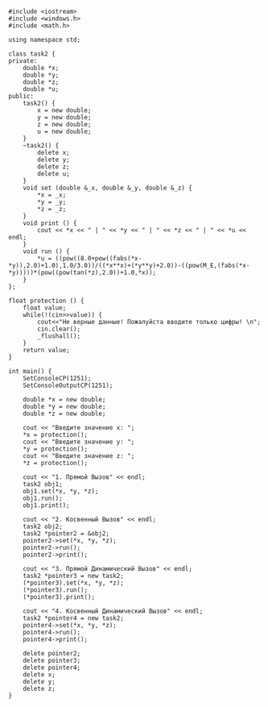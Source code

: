 ﻿```
#include <iostream>
#include <windows.h>
#include <math.h>

using namespace std;

class task2 {
private: 
	double *x;
	double *y;
	double *z;
	double *u;
public:
	task2() {
		x = new double;
		y = new double;
		z = new double;
		u = new double;
	}
	~task2() {
		delete x;
		delete y;
		delete z;
		delete u;
	}
	void set (double &_x, double &_y, double &_z) {
		*x = _x;
		*y = _y;
		*z = _z;
	}
	void print () {
		cout << *x << " | " << *y << " | " << *z << " | " << *u << endl;
	}
	void run () {
		*u = ((pow((8.0+pow((fabs(*x-*y)),2.0)+1.0),1.0/3.0))/((*x**x)+(*y**y)+2.0))-((pow(M_E,(fabs(*x-*y)))))*(pow((pow(tan(*z),2.0))+1.0,*x));
	}
};

float protection () {
	float value;
	while(!(cin>>value)) {
		cout<<"Не верные данные! Пожалуйста вводите только цифры! \n";
		cin.clear();
		_flushall();
	}
	return value;
}

int main() {
	SetConsoleCP(1251);
	SetConsoleOutputCP(1251);
	
	double *x = new double;
	double *y = new double;
	double *z = new double; 
	
	cout << "Введите значение x: ";
	*x = protection();
	cout << "Введите значение y: ";
	*y = protection();
	cout << "Введите значение z: ";
	*z = protection();
	
	cout << "1. Прямой Вызов" << endl;
	task2 obj1; 							
	obj1.set(*x, *y, *z); 					
	obj1.run(); 							
	obj1.print(); 							
	
	cout << "2. Косвенный Вызов" << endl;
	task2 obj2;								
	task2 *pointer2 = &obj2;				
	pointer2->set(*x, *y, *z); 				
	pointer2->run();						
	pointer2->print();						
	
	cout << "3. Прямой Динамический Вызов" << endl;
	task2 *pointer3 = new task2;			
	(*pointer3).set(*x, *y, *z); 			
	(*pointer3).run();						
	(*pointer3).print();					
	
	cout << "4. Косвенный Динамический Вызов" << endl;
	task2 *pointer4 = new task2;			
	pointer4->set(*x, *y, *z); 				
	pointer4->run();						
	pointer4->print();						
	
	delete pointer2;
	delete pointer3;
	delete pointer4;
	delete x;
	delete y;
	delete z;
}

```
